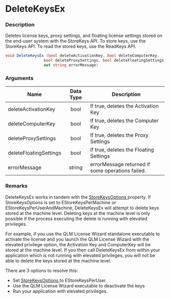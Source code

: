 # DeleteKeysEx

### Description

Deletes license keys, proxy settings, and floating license settings stored on the end-user system with the StoreKeys API. To store keys, use the StoreKeys API. To read the stored keys, use the ReadKeys API.

```c#
void DeleteKeysEx (bool deleteActivationKey, bool deleteComputerKey, 
                 bool deleteProxySettings, bool deleteFloatingSettings, 
                 out string errorMessage)
```

### Arguments

| Name                   | Data Type | Description                                      |
| ---------------------- | :-------: | ------------------------------------------------ |
| deleteActivationKey    |    bool   | If true, deletes the Activation Key              |
| deleteComputerKey      |    bool   | If true, deletes the Computer Key                |
| deleteProxySettings    |    bool   | If true, deletes the Proxy Settings              |
| deleteFloatingSettings |    bool   | If true, deletes the Floating Settings           |
| errorMessage           |   string  | errorMessage returned if some operations failed. |

### Remarks

DeleteKeysEx works in tandem with the [StoreKeysOptions ](https://soraco.readme.io/reference/estorekeysoptions)property. If StoreKeysOptions is set to EStoreKeysPerMachine or EStoreKeysPerUserAndMachine, DeleteKeysEx will attempt to delete keys stored at the machine level. Deleting keys at the machine level is only possible if the process executing the delete is running with elevated privileges.

For example, if you use the QLM License Wizard standalone executable to activate the license and you launch the QLM License Wizard with the elevated privilege option, the Activation Key and ComputerKey will be stored at the machine level. If you then call DeleteKeysEx from within your application which is not running with elevated privileges, you will not be able to delete the keys stored at the machine level.

There are 3 options to resolve this:

* Set [StoreKeysOptions ](https://soraco.readme.io/reference/estorekeysoptions)to EStoreKeysPerUser
* Use the QLM License Wizard executable to deactivate the keys
* Run your application with elevated privileges.
